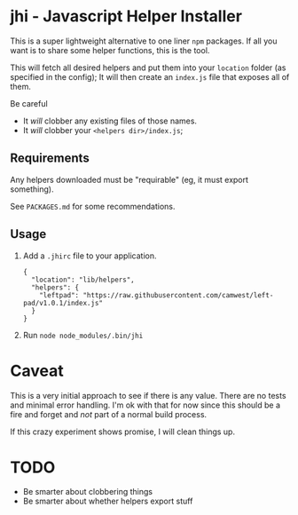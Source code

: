 # jhi - Javascript Helper Installer
This is a super lightweight alternative to one liner `npm` packages.
If all you want is to share some helper functions, this is the tool.

This will fetch all desired helpers and put them into your `location` folder (as specified in the config);
It will then create an `index.js` file that exposes all of them.

Be careful
- It *will* clobber any existing files of those names.
- It *will* clobber your `<helpers dir>/index.js`;

## Requirements
Any helpers downloaded must be "requirable" (eg, it must export something).

See `PACKAGES.md` for some recommendations.

## Usage

1. Add a `.jhirc` file to your application.

    ```
    {
      "location": "lib/helpers",
      "helpers": {
        "leftpad": "https://raw.githubusercontent.com/camwest/left-pad/v1.0.1/index.js"
      }
    }
    ```

1. Run `node node_modules/.bin/jhi`

# Caveat
This is a very initial approach to see if there is any value.
There are no tests and minimal error handling.
I'm ok with that for now since this should be a fire and forget and *not* part of a normal build process.

If this crazy experiment shows promise, I will clean things up.

# TODO
- Be smarter about clobbering things
- Be smarter about whether helpers export stuff
